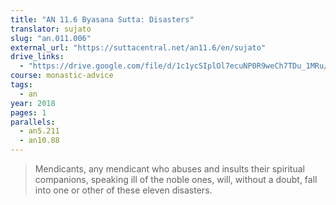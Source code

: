 ```yaml
---
title: "AN 11.6 Byasana Sutta: Disasters"
translator: sujato
slug: "an.011.006"
external_url: "https://suttacentral.net/an11.6/en/sujato"
drive_links:
  - "https://drive.google.com/file/d/1c1ycSIplOl7ecuNP0R9weCh7TDu_1MRu/view?usp=drivesdk"
course: monastic-advice
tags:
  - an
year: 2018
pages: 1
parallels:
  - an5.211
  - an10.88
---
```


> Mendicants, any mendicant who abuses and insults their spiritual companions, speaking ill of the noble ones, will, without a doubt, fall into one or other of these eleven disasters.

<!---->
